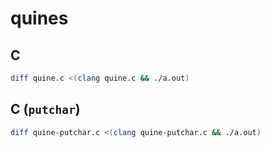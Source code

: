 # quines

## C

```sh
diff quine.c <(clang quine.c && ./a.out)
```

## C (`putchar`)

```sh
diff quine-putchar.c <(clang quine-putchar.c && ./a.out)
```

